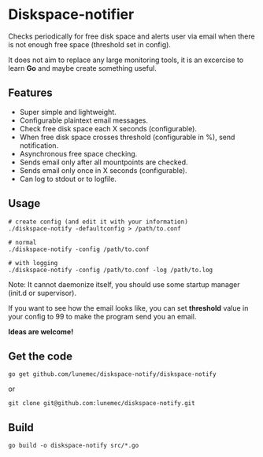 Diskspace-notifier
==================
Checks periodically for free disk space and alerts user via email when there is not enough free space (threshold set in config).

It does not aim to replace any large monitoring tools, it is an excercise to learn **Go** and maybe create something useful.

Features
--------
* Super simple and lightweight.
* Configurable plaintext email messages.
* Check free disk space each X seconds (configurable).
* When free disk space crosses threshold (configurable in %), send notification.
* Asynchronous free space checking.
* Sends email only after all mountpoints are checked.
* Sends email only once in X seconds (configurable).
* Can log to stdout or to logfile.


Usage
-----

    # create config (and edit it with your information)
    ./diskspace-notify -defaultconfig > /path/to.conf

    # normal
    ./diskspace-notify -config /path/to.conf

    # with logging
    ./diskspace-notify -config /path/to.conf -log /path/to.log


Note: It cannot daemonize itself, you should use some startup manager (init.d or supervisor).

If you want to see how the email looks like, you can set **threshold** value in your config to 99 to make the program send you an email.


**Ideas are welcome!**


Get the code
------------

    go get github.com/lunemec/diskspace-notify/diskspace-notify

or

    git clone git@github.com:lunemec/diskspace-notify.git


Build
-----

    go build -o diskspace-notify src/*.go
